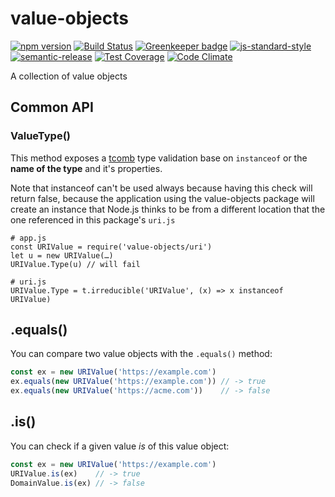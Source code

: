 # value-objects

[![npm version](https://img.shields.io/npm/v/@rheactorjs/value-objects.svg)](https://www.npmjs.com/package/@rheactorjs/value-objects)
[![Build Status](https://travis-ci.org/RHeactorJS/value-objects.svg?branch=master)](https://travis-ci.org/RHeactorJS/value-objects)
[![Greenkeeper badge](https://badges.greenkeeper.io/RHeactorJS/value-objects.svg)](https://greenkeeper.io/) 
[![js-standard-style](https://img.shields.io/badge/code%20style-standard-brightgreen.svg)](http://standardjs.com/)
[![semantic-release](https://img.shields.io/badge/semver-semantic%20release-e10079.svg)](https://github.com/semantic-release/semantic-release)
[![Test Coverage](https://codeclimate.com/github/RHeactorJS/value-objects/badges/coverage.svg)](https://codeclimate.com/github/RHeactorJS/value-objects/coverage)
[![Code Climate](https://codeclimate.com/github/RHeactorJS/value-objects/badges/gpa.svg)](https://codeclimate.com/github/RHeactorJS/value-objects)

A collection of value objects

## Common API

### ValueType()

This method exposes a [tcomb](https://github.com/gcanti/tcomb) type validation base on `instanceof` or the **name of the type** and it's properties.

Note that instanceof can't be used always because having this check will return false, because the application using
the value-objects package will create an instance that Node.js thinks to be from a different location that the
one referenced in this package's `uri.js`

    # app.js
    const URIValue = require('value-objects/uri')
    let u = new URIValue(…)
    URIValue.Type(u) // will fail
    
    # uri.js
    URIValue.Type = t.irreducible('URIValue', (x) => x instanceof URIValue)
  
## .equals()

You can compare two value objects with the `.equals()` method:

```javascript
const ex = new URIValue('https://example.com') 
ex.equals(new URIValue('https://example.com')) // -> true
ex.equals(new URIValue('https://acme.com'))    // -> false
```
## .is()

You can check if a given value *is* of this value object:

```javascript
const ex = new URIValue('https://example.com') 
URIValue.is(ex)    // -> true
DomainValue.is(ex) // -> false
```

